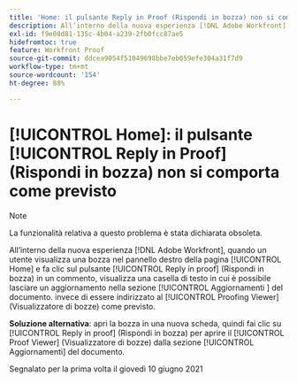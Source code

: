 ```yaml
---
title: 'Home: il pulsante Reply in Proof (Rispondi in bozza) non si comporta come previsto'
description: All’interno della nuova esperienza [!DNL Adobe Workfront] , quando un utente visualizza una bozza nel pannello destro della pagina [!UICONTROL Home] e fa clic sul pulsante [!UICONTROL Reply in proof] (Rispondi in bozza) in un commento, visualizza una casella di testo in cui è possibile lasciare un aggiornamento nella sezione [!UICONTROL Aggiornamenti] del documento invece di essere indirizzato al Proofing Viewer (Visualizzatore di bozze) come previsto.
exl-id: f9e08d81-135c-4b04-a239-2fb0fcc87ae5
hidefromtoc: true
feature: Workfront Proof
source-git-commit: ddcea9054f51049698bbe7eb059efe304a31f7d9
workflow-type: tm+mt
source-wordcount: '154'
ht-degree: 88%

---
```


# [!UICONTROL Home]: il pulsante [!UICONTROL Reply in Proof] (Rispondi in bozza) non si comporta come previsto

<!--Converted to story-->

>[!NOTE]
>
>La funzionalità relativa a questo problema è stata dichiarata obsoleta.

All’interno della nuova esperienza [!DNL Adobe Workfront], quando un utente visualizza una bozza nel pannello destro della pagina [!UICONTROL Home] e fa clic sul pulsante [!UICONTROL Reply in proof] (Rispondi in bozza) in un commento, visualizza una casella di testo in cui è possibile lasciare un aggiornamento nella sezione [!UICONTROL Aggiornamenti ] del documento. invece di essere indirizzato al [!UICONTROL Proofing Viewer] (Visualizzatore di bozze) come previsto.

**Soluzione alternativa**: apri la bozza in una nuova scheda, quindi fai clic su [!UICONTROL Reply in proof] (Rispondi in bozza) per aprire il [!UICONTROL Proof Viewer] (Visualizzatore di bozze) dalla sezione [!UICONTROL Aggiornamenti] del documento.

Segnalato per la prima volta il giovedì 10 giugno 2021

